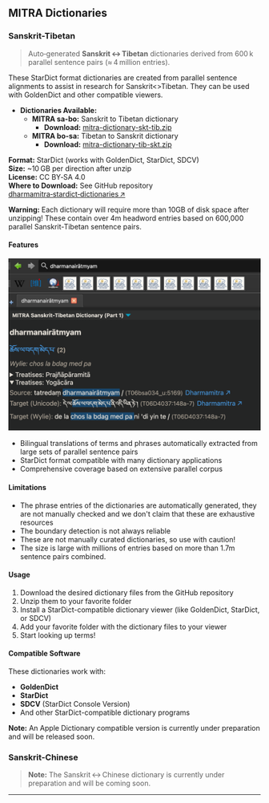 ## MITRA Dictionaries

### Sanskrit-Tibetan

> Auto‑generated **Sanskrit ↔ Tibetan** dictionaries derived from 600 k parallel sentence pairs (≈ 4 million entries).

These StarDict format dictionaries are created from parallel sentence alignments to assist in research for Sanskrit<>Tibetan. They can be used with GoldenDict and other compatible viewers.

- **Dictionaries Available:**
  - **MITRA sa-bo:** Sanskrit to Tibetan dictionary
    - **Download:** [mitra-dictionary-skt-tib.zip](https://dharmamitra.org/pub/dictionaries/mitra-dictionary-skt-tib.zip)
  - **MITRA bo-sa:** Tibetan to Sanskrit dictionary
    - **Download:** [mitra-dictionary-tib-skt.zip](https://dharmamitra.org/pub/dictionaries/mitra-dictionary-tib-skt.zip)

**Format:** StarDict (works with GoldenDict, StarDict, SDCV)  
**Size:** ~10 GB per direction after unzip  
**License:** CC BY‑SA 4.0  
**Where to Download:** See GitHub repository [dharmamitra‑stardict‑dictionaries ↗](https://github.com/dharmamitra/dharmamitra-stardict-dictionaries)  

**Warning:** Each dictionary will require more than 10GB of disk space after unzipping! These contain over 4m headword entries based on 600,000 parallel Sanskrit-Tibetan sentence pairs.

#### Features

![Dharmamitra Sanskrit-Tibetan translation example](assets/screenshot-mitra-skt-tib.png)

- Bilingual translations of terms and phrases automatically extracted from large sets of parallel sentence pairs
- StarDict format compatible with many dictionary applications
- Comprehensive coverage based on extensive parallel corpus

#### Limitations

- The phrase entries of the dictionaries are automatically generated, they are not manually checked and we don't claim that these are exhaustive resources
- The boundary detection is not always reliable
- These are not manually curated dictionaries, so use with caution!
- The size is large with millions of entries based on more than 1.7m sentence pairs combined.

#### Usage

1. Download the desired dictionary files from the GitHub repository
2. Unzip them to your favorite folder
3. Install a StarDict-compatible dictionary viewer (like GoldenDict, StarDict, or SDCV)
4. Add your favorite folder with the dictionary files to your viewer
5. Start looking up terms!

#### Compatible Software

These dictionaries work with:
- **GoldenDict**
- **StarDict**
- **SDCV** (StarDict Console Version)
- And other StarDict-compatible dictionary programs


**Note:** An Apple Dictionary compatible version is currently under preparation and will be released soon.

### Sanskrit-Chinese

> **Note:** The Sanskrit ↔ Chinese dictionary is currently under preparation and will be coming soon.

--- 